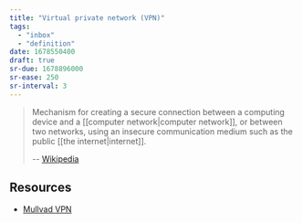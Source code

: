 ```yaml
---
title: "Virtual private network (VPN)"
tags:
  - "inbox"
  - "definition"
date: 1678550400
draft: true
sr-due: 1678896000
sr-ease: 250
sr-interval: 3
---
```


> Mechanism for creating a secure connection between a computing device and a
> [[computer network|computer network]], or between two networks,
> using an insecure communication medium such as the public
> [[the internet|internet]].
>
> -- [Wikipedia](https://en.wikipedia.org/wiki/Virtual_private_network)

## Resources

- [Mullvad VPN](https://mullvad.net/en/account/#/login?next=/)
